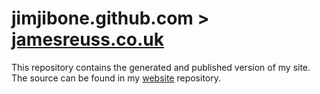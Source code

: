 jimjibone.github.com > [jamesreuss.co.uk](http://jamesreuss.co.uk)
==================================================================

This repository contains the generated and published version of my site. The source can be found in my [website](https://github.com/jimjibone/website) repository.

